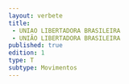 ```yaml
---
layout: verbete
title:
 - UNIAO LIBERTADORA BRASILEIRA
 - UNIÃO LIBERTADORA BRASILEIRA
published: true
edition: 1  
type: T
subtype: Movimentos
---
```


